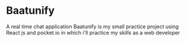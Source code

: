 # Baatunify
A real time chat application Baatunify is my small practice project using React js and pocket.io in which i'll practice my skills as a web developer

